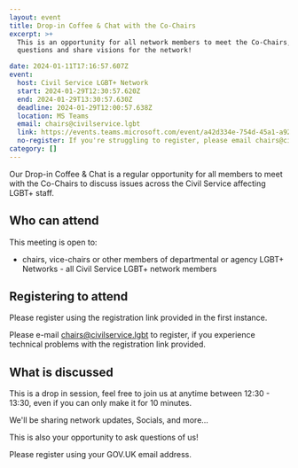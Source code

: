 ```yaml
---
layout: event
title: Drop-in Coffee & Chat with the Co-Chairs
excerpt: >+
  This is an opportunity for all network members to meet the Co-Chairs, ask
  questions and share visions for the network!

date: 2024-01-11T17:16:57.607Z
event:
  host: Civil Service LGBT+ Network
  start: 2024-01-29T12:30:57.620Z
  end: 2024-01-29T13:30:57.630Z
  deadline: 2024-01-29T12:00:57.638Z
  location: MS Teams
  email: chairs@civilservice.lgbt
  link: https://events.teams.microsoft.com/event/a42d334e-754d-45a1-a92b-58c936123531@96f1f6e9-1057-4117-ac28-80cdfe86f8c3
  no-register: If you're struggling to register, please email chairs@civilservice.lgbt
category: []
---
```

Our Drop-in Coffee & Chat is a regular opportunity for all members to meet with the Co-Chairs to discuss issues across the Civil Service affecting LGBT+ staff. 

## Who can attend

This meeting is open to:

- chairs, vice-chairs or other members of departmental or agency LGBT+ Networks
-﻿ all Civil Service LGBT+ network members

## Registering to attend

P﻿lease register using the registration link provided in the first instance.

Please e-mail <chairs@civilservice.lgbt> to register, if you experience technical problems with the registration link provided. 

## What is discussed

T﻿his is a drop in session, feel free to join us at anytime between 12:30 - 13:30, even if you can only make it for 10 minutes. 

W﻿e'll be sharing network updates, Socials, and more...

T﻿his is also your opportunity to ask questions of us!

P﻿lease register using your GOV.UK email address. 